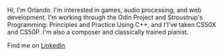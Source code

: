 Hi, I'm Orlando. I'm interested in games, audio processing, and web development. I'm working through the Odin Project and Stroustrup's Programming: Principles and Practice Using C++, and I'I’ve taken CS50X and CS50P. I'm also a composer and classically trained pianist.

Find me on [LinkedIn](https://www.linkedin.com/in/orlandoshamlou/)

<!---
orlambda/orlambda is a ✨ special ✨ repository because its `README.md` (this file) appears on your GitHub profile.
You can click the Preview link to take a look at your changes.
--->
